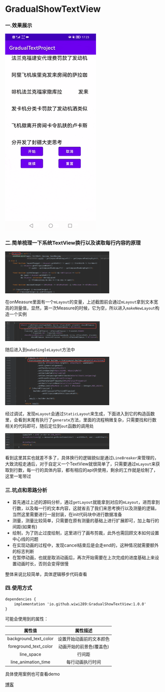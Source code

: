 # GradualShowTextView

### 一.效果展示

![](image/文本渐变效果show.gif)

### 二.简单梳理一下系统TextView换行以及读取每行内容的原理

<img src="image/Layout测量.png" alt="avatar" style="zoom:33%;" />

在onMeasure里面有一个`mLayout`的变量，上述截图前会通过`mLayout`拿到文本宽高的测量值，显然，第一次Measure的时候，它为空，所以进入`makeNewLayout`构造一个实例

<img src="image/Layout测量2.png" alt="avatar" style="zoom:30%;" />

随后进入到`makeSingleLayout`方法中

<img src="image/Layout测量3.png" alt="avatar" style="zoom:33%;" />

经过调试，发现`mLayout`会通过`StaticLayout`来生成，下面进入到它的构造函数里，会看到末尾有执行了`generate`方法，里面的流程稍微复杂，只需要找和行数相关的代码即可，随后定位到`out`函数的调用处

<img src="image/Layout测量4.png" alt="avatar" style="zoom:33%;" />

看到这里其实也就差不多了，具体换行的逻辑貌似是通过`LineBreaker`来管理的，大致流程走通后，对于自定义一个TextView就很简单了，只需要通过`mLayout`来获取到行数，每一行的具体内容，都有相应的api供使用，剩余的工作就是绘制了，这里一笔带过

### 三.坑点和思路分析

- 首先通过上述的源码分析，通过`getLayout`就能拿到对应的`mLayout`，进而拿到行数，以及每一行的文本内容，这就省去了我们来思考换行以及测量的逻辑，当然这里需要进行一层封装，在init代码块中进行数据准备
- 测量，测量比较简单，只需要在原有测量的基础上进行扩展即可，加上每行的间距(如果有)
- 绘制，为了防止过度绘制，这里进行了画布剪裁，此外也需回顾文本如何设置中心线的问题
- 在实现动画的过程中，发现cancel结束后是会走end的，这种情况就需要额外的标志判断
- 在暂停动画，也就是取消动画后，再次开始需要在上次完成的进度基础上来设置动画时长，否则会变得很慢

整体来说比较简单，具体逻辑移步代码查看

### 四.使用方式

```
dependencies {
    implementation 'io.github.wiwi289:GradualShowTextView:1.0.0'
}
```

可能会使用到的属性：

|        属性值         |         属性描述         |
| :-------------------: | :----------------------: |
| background_text_color | 设置开始动画前的文本颜色 |
| foreground_text_color | 动画开始的前景色(覆盖色) |
|      line_space       |          行间距          |
|  line_animation_time  |     每行动画执行时间     |

具体使用案例也可查看demo

[博客](https://wiwiyiyi.com)